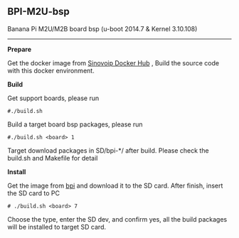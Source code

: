 ## **BPI-M2U-bsp**
Banana Pi M2U/M2B board bsp (u-boot 2014.7 & Kernel 3.10.108)


----------
**Prepare**

Get the docker image from [Sinovoip Docker Hub](https://hub.docker.com/r/sinovoip/bpi-build/) , Build the source code with this docker environment.

 **Build**

Get support boards, please run

    #./build.sh

Build a target board bsp packages, please run

`#./build.sh <board> 1`

Target download packages in SD/bpi-*/ after build. Please check the build.sh and Makefile for detail

**Install**

Get the image from [bpi](http://wiki.banana-pi.org/Banana_Pi_BPI-M2U#Image_Release) and download it to the SD card. After finish, insert the SD card to PC

    # ./build.sh <board> 7

Choose the type, enter the SD dev, and confirm yes, all the build packages will be installed to target SD card.
